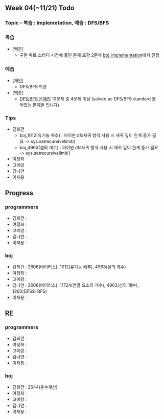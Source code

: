 
## Week 04(~11/21) Todo
### Topic - 복습 : implemetation, 예습 : DFS/BFS

### 복습

- [백준]
	- 구현 파트 스터디 시간에 풀던 문제 포함 2문제 [boj_implementation](https://github.com/hhheegunnn/Algorithm_Study/tree/main/boj_implementation)에서 진행

### 예습

- [개인]
	- DFS/BFS 학습
- [백준]
	- [DFS/BFS 문제집](https://www.acmicpc.net/workbook/view/5934) 10문제 중 4문제 이상 (solved.ac DFS/BFS standard 붙어있는 문제들 입니다)



### Tips

- 김희건
	- boj_1012(유기농 배추) : 파이썬 dfs재귀 방식 사용 시 재귀 깊이 한계 증가 필요 -> sys.setrecursivelimit()
	- boj_4963(섬의 개수) : 파이썬 dfs재귀 방식 사용 시 재귀 깊이 한계 증가 필요 -> sys.setrecursivelimit()
- 여정화
- 고예랑
- 김나연
- 이재용


## Progress

### programmers
- 김희건 : 
- 여정화 :
- 고예랑 :
- 김나연 : 
- 이재용 :

### boj
- 김희건 : 2606(바이러스), 1012(유기농 배추), 4963(섬의 개수)
- 여정화 :
- 고예랑 :
- 김나연 : 2606(바이러스), 11724(연결 요소의 개수), 4963(섬의 개수), 1260(DFS와 BFS)
- 이재용 :


## RE

### programmers
- 김희건 : 
- 여정화 :
- 고예랑 :
- 김나연 : 
- 이재용 :

### boj
- 김희건 : 2644(촌수계산)
- 여정화 :
- 고예랑 :
- 김나연 : 
- 이재용 :








